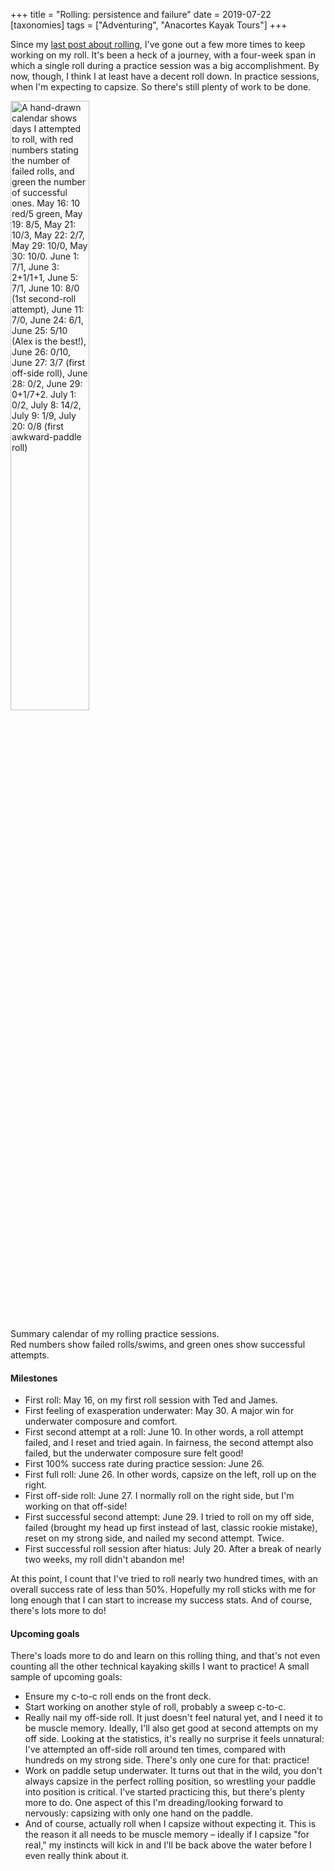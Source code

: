 +++
title = "Rolling: persistence and failure"
date = 2019-07-22
[taxonomies]
tags = ["Adventuring", "Anacortes Kayak Tours"]
+++
<!-- wp:paragraph -->

Since my [last post about rolling](@/posts/2019-06-01-roll-session.md), I've gone out a few more times to keep working on my roll. It's been a heck of a journey, with a four-week span in which a single roll during a practice session was a big accomplishment. By now, though, I think I at least have a decent roll down. In practice sessions, when I'm expecting to capsize. So there's still plenty of work to be done.

<!-- /wp:paragraph -->

<!-- wp:image {"id":545} -->

<img src="/img/questions-wp-content-uploads-2019-07-rolling-calendar.jpg" alt="A hand-drawn calendar shows days I attempted to roll, with red numbers stating the number of failed rolls, and green the number of successful ones. May 16: 10 red/5 green, May 19: 8/5, May 21: 10/3, May 22: 2/7, May 29: 10/0, May 30: 10/0. June 1: 7/1, June 3: 2+1/1+1, June 5: 7/1, June 10: 8/0 (1st second-roll attempt), June 11: 7/0, June 24: 6/1, June 25: 5/10 (Alex is the best!), June 26: 0/10, June 27: 3/7 (first off-side roll), June 28: 0/2, June 29: 0+1/7+2. July 1: 0/2, July 8: 14/2, July 9: 1/9, July 20: 0/8 (first awkward-paddle roll)" class="center" width=50%>

Summary calendar of my rolling practice sessions.  
Red numbers show failed rolls/swims, and green ones show successful attempts.

<!-- /wp:image -->

<!-- wp:heading {"level":4} -->

#### Milestones

<!-- /wp:heading -->

<!-- wp:list -->

- First roll: May 16, on my first roll session with Ted and James.
- First feeling of exasperation underwater: May 30. A major win for underwater composure and comfort.
- First second attempt at a roll: June 10. In other words, a roll attempt failed, and I reset and tried again. In fairness, the second attempt also failed, but the underwater composure sure felt good!
- First 100% success rate during practice session: June 26.
- First full roll: June 26. In other words, capsize on the left, roll up on the right.
- First off-side roll: June 27. I normally roll on the right side, but I'm working on that off-side!
- First successful second attempt: June 29. I tried to roll on my off side, failed (brought my head up first instead of last, classic rookie mistake), reset on my strong side, and nailed my second attempt. Twice.
- First successful roll session after hiatus: July 20. After a break of nearly two weeks, my roll didn't abandon me!

<!-- /wp:list -->

<!-- wp:paragraph -->

At this point, I count that I've tried to roll nearly two hundred times, with an overall success rate of less than 50%. Hopefully my roll sticks with me for long enough that I can start to increase my success stats. And of course, there's lots more to do!

<!-- /wp:paragraph -->

<!-- wp:heading {"level":4} -->

#### Upcoming goals

<!-- /wp:heading -->

<!-- wp:paragraph -->

There's loads more to do and learn on this rolling thing, and that's not even counting all the other technical kayaking skills I want to practice! A small sample of upcoming goals:

<!-- /wp:paragraph -->

<!-- wp:list -->

- Ensure my c-to-c roll ends on the front deck.
- Start working on another style of roll, probably a sweep c-to-c.
- Really nail my off-side roll. It just doesn't feel natural yet, and I need it to be muscle memory. Ideally, I'll also get good at second attempts on my off side. Looking at the statistics, it's really no surprise it feels unnatural: I've attempted an off-side roll around ten times, compared with hundreds on my strong side. There's only one cure for that: practice!
- Work on paddle setup underwater. It turns out that in the wild, you don't always capsize in the perfect rolling position, so wrestling your paddle into position is critical. I've started practicing this, but there's plenty more to do. One aspect of this I'm dreading/looking forward to nervously: capsizing with only one hand on the paddle.
- And of course, actually roll when I capsize without expecting it. This is the reason it all needs to be muscle memory – ideally if I capsize "for real," my instincts will kick in and I'll be back above the water before I even really think about it.

<!-- /wp:list -->

